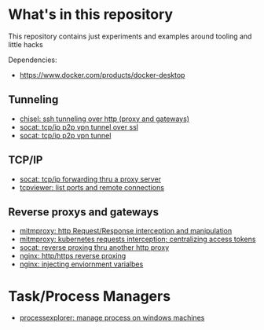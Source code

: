 # What's in this repository

This repository contains just experiments and examples around tooling and little hacks

Dependencies:
* https://www.docker.com/products/docker-desktop

## Tunneling

* [chisel: ssh tunneling over http (proxy and gateways)](chisel/)
* [socat: tcp/ip p2p vpn tunnel over ssl](socat/vpn-ssl)
* [socat: tcp/ip p2p vpn tunnel](socat/vpn-simple)

## TCP/IP

* [socat: tcp/ip forwarding thru a proxy server](socat/forward-over-proxy)
* [tcpviewer: list ports and remote connections](https://docs.microsoft.com/en-us/sysinternals/downloads/tcpview)

## Reverse proxys and gateways

* [mitmproxy: http Request/Response interception and manipulation](mitmproxy/)
* [mitmproxy: kubernetes requests interception; centralizing access tokens](kubernetes/mitm-proxy/)
* [socat: reverse proxing thru another http proxy](socat/)
* [nginx: http/https reverse proxing](nginx/reverse-proxy)
* [nginx: injecting enviornment varialbes](nginx/env-variables)

# Task/Process Managers

* [processexplorer: manage process on windows machines](https://docs.microsoft.com/en-us/sysinternals/downloads/process-explorer)
